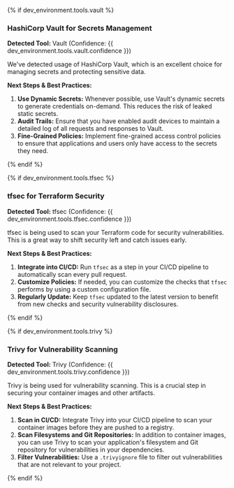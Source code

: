 {% if dev_environment.tools.vault %}
### HashiCorp Vault for Secrets Management

**Detected Tool:** Vault (Confidence: {{ dev_environment.tools.vault.confidence }})

We've detected usage of HashiCorp Vault, which is an excellent choice for managing secrets and protecting sensitive data.

**Next Steps & Best Practices:**

1.  **Use Dynamic Secrets:** Whenever possible, use Vault's dynamic secrets to generate credentials on-demand. This reduces the risk of leaked static secrets.
2.  **Audit Trails:** Ensure that you have enabled audit devices to maintain a detailed log of all requests and responses to Vault.
3.  **Fine-Grained Policies:** Implement fine-grained access control policies to ensure that applications and users only have access to the secrets they need.

{% endif %}

{% if dev_environment.tools.tfsec %}
### tfsec for Terraform Security

**Detected Tool:** tfsec (Confidence: {{ dev_environment.tools.tfsec.confidence }})

tfsec is being used to scan your Terraform code for security vulnerabilities. This is a great way to shift security left and catch issues early.

**Next Steps & Best Practices:**

1.  **Integrate into CI/CD:** Run `tfsec` as a step in your CI/CD pipeline to automatically scan every pull request.
2.  **Customize Policies:** If needed, you can customize the checks that `tfsec` performs by using a custom configuration file.
3.  **Regularly Update:** Keep `tfsec` updated to the latest version to benefit from new checks and security vulnerability disclosures.

{% endif %}

{% if dev_environment.tools.trivy %}
### Trivy for Vulnerability Scanning

**Detected Tool:** Trivy (Confidence: {{ dev_environment.tools.trivy.confidence }})

Trivy is being used for vulnerability scanning. This is a crucial step in securing your container images and other artifacts.

**Next Steps & Best Practices:**

1.  **Scan in CI/CD:** Integrate Trivy into your CI/CD pipeline to scan your container images before they are pushed to a registry.
2.  **Scan Filesystems and Git Repositories:** In addition to container images, you can use Trivy to scan your application's filesystem and Git repository for vulnerabilities in your dependencies.
3.  **Filter Vulnerabilities:** Use a `.trivyignore` file to filter out vulnerabilities that are not relevant to your project.

{% endif %}

